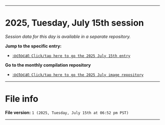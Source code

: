 
***

# 2025, Tuesday, July 15th session

_Session data for this day is available in a separate repository._

**Jump to the specific entry:**

- [:octocat: `Click/tap here to go the 2025 July 15th entry`](https://github.com/seanpm2001/SeansLifeArchive_Images_ModernSmurfsVillage_Y2025_V7/tree/SeansLifeArchive_ModernSmurfsVillage_Y2025_V7_Main-dev/2025/07_July/15/)

**Go to the monthly compilation repository**

- [:octocat: `Click/tap here to go the 2025 July image repository`](https://github.com/seanpm2001/SeansLifeArchive_Images_ModernSmurfsVillage_Y2025_V7/)

***

# File info

**File version:** `1 (2025, Tuesday, July 15th at 06:52 pm PST)`

***
